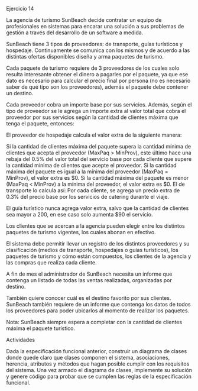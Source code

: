 Ejercicio 14

La agencia de turismo SunBeach decide contratar un equipo de profesionales en sistemas para encarar una solución a sus problemas de gestión a través del desarrollo de un software a medida.

SunBeach tiene 3 tipos de proveedores: de transporte, guías turísticos y hospedaje. Continuamente se comunica con los mismos y de acuerdo a las distintas ofertas disponibles diseña y arma paquetes de turismo.

Cada paquete de turismo requiere de 3 proveedores de los cuales solo resulta interesante obtener el dinero a pagarles por el paquete, ya que ese dato es necesario para calcular el precio final por persona (no es necesario saber de qué tipo son los proveedores), además el paquete debe contener un destino.

Cada proveedor cobra un importe base por sus servicios. Además, según el tipo de proveedor se le agrega un importe extra al valor total que cobra el proveedor por sus servicios según la cantidad de clientes máxima que tenga el paquete, entonces:

El proveedor de hospedaje calcula el valor extra de la siguiente manera:

Si la cantidad de clientes máxima del paquete supera la cantidad mínima de clientes que acepta el proveedor (MaxPaq > MinProv), este último hace una rebaja del 0.5% del valor total del servicio base por cada cliente que supere la cantidad mínima de clientes que acepte el proveedor.
Si la cantidad máxima del paquete es igual a la mínima del proveedor (MaxPaq = MinProv), el valor extra es $0.
Si la cantidad máxima del paquete es menor (MaxPaq < MinProv) a la mínima del proveedor, el valor extra es $0.
El de transporte lo calcula así: Por cada cliente, se agrega un precio extra de 0.3% del precio base por los servicios de catering durante el viaje.

El guía turístico nunca agrega valor extra, salvo que la cantidad de clientes sea mayor a 200, en ese caso solo aumenta $90 el servicio.

Los clientes que se acercan a la agencia pueden elegir entre los distintos paquetes de turismo vigentes, los cuales abonan en efectivo.

El sistema debe permitir llevar un registro de los distintos proveedores y su clasificación (medios de transporte, hospedajes o guías turísticos), los paquetes de turismo y cómo están compuestos, los clientes de la agencia y las compras que realiza cada cliente.

A fin de mes el administrador de SunBeach necesita un informe que contenga un listado de todas las ventas realizadas, organizadas por destino.

También quiere conocer cuál es el destino favorito por sus clientes. SunBeach también requiere de un informe que contenga los datos de todos los proveedores para poder ubicarlos al momento de realizar los paquetes.

Nota: SunBeach siempre espera a completar con la cantidad de clientes máxima el paquete turístico.

Actividades

Dada la especificación funcional anterior, construir un diagrama de clases donde quede claro que clases componen el sistema, asociaciones, herencia, atributos y métodos que hagan posible cumplir con los requisitos del sistema.
Una vez armado el diagrama de clases, implemente su solución y genere código para probar que se cumplen las reglas de la especificación funcional.
